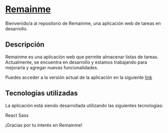 # [Remainme](https://darling-truffle-17462e.netlify.app)

Bienvenido/a al repositorio de Remainme, una aplicación web de tareas en desarrollo.

## Descripción

Remainme es una aplicación web que permite almacenar listas de tareas. Actualmente, se encuentra en desarrollo y estamos trabajando para mejorarla y agregar nuevas funcionalidades.

Puedes acceder a la versión actual de la aplicación en la siguiente [link](https://darling-truffle-17462e.netlify.app)

## Tecnologías utilizadas

La aplicación está siendo desarrollada utilizando las siguientes tecnologías:

React
Sass

¡Gracias por tu interés en Remainme!
